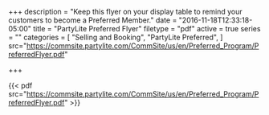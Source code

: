 +++
description = "Keep this flyer on your display table to remind your customers to become a Preferred Member."
date = "2016-11-18T12:33:18-05:00"
title = "PartyLite Preferred Flyer"
filetype = "pdf"
active = true
series = ""
categories = [
  "Selling and Booking",
  "PartyLite Preferred",
]
src="https://commsite.partylite.com/CommSite/us/en/Preferred_Program/PreferredFlyer.pdf"

+++

{{< pdf src="https://commsite.partylite.com/CommSite/us/en/Preferred_Program/PreferredFlyer.pdf" >}}
